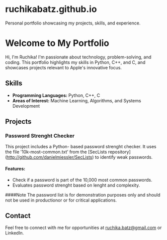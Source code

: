 # ruchikabatz.github.io
Personal portfolio showcasing my projects, skills, and experience.
# Welcome to My Portfolio
Hi, I'm Ruchika! I'm passionate about technology, problem-solving, and coding. This portfolio highlights my skills in Python, C++, and C, and showcases projects relevant to Apple's innovative focus.

## Skills
- **Programming Languages:** Python, C++, C
- **Areas of Interest:** Machine Learning, Algorithms, and Systems Development

## Projects

### Password Strenght Checker

This project includes a Python- based password strenght checker. It uses the file '10k-most-common.txt' from the [SecLists repository] (http://github.com/danielmiessler/SecLists) to identify weak passwords.

#### Features:
- Check if a password is part of the 10,000 most common passwords.
- Evaluates password strenght based on lenght and complexity.

####Note
The password list is for demonstration purposes only and should not be used in productionor or for critical applications.

## Contact
Feel free to connect with me for opportunities at ruchika.batz@gmail.com or  LinkedIn.
